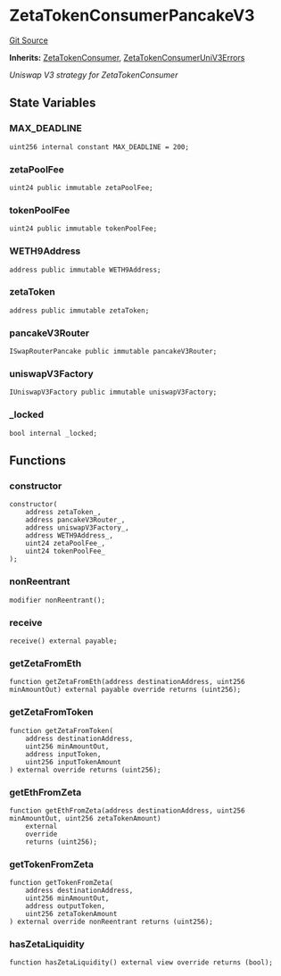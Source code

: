 # ZetaTokenConsumerPancakeV3
[Git Source](https://github.com/zeta-chain/protocol-contracts/blob/211e1d1303ec9b17c54dd015449852d1d240bf4f/contracts/evm/tools/ZetaTokenConsumerPancakeV3.strategy.sol)

**Inherits:**
[ZetaTokenConsumer](/contracts/evm/interfaces/ZetaInterfaces.sol/interface.ZetaTokenConsumer.md), [ZetaTokenConsumerUniV3Errors](/contracts/evm/tools/ZetaTokenConsumerPancakeV3.strategy.sol/interface.ZetaTokenConsumerUniV3Errors.md)

*Uniswap V3 strategy for ZetaTokenConsumer*


## State Variables
### MAX_DEADLINE

```solidity
uint256 internal constant MAX_DEADLINE = 200;
```


### zetaPoolFee

```solidity
uint24 public immutable zetaPoolFee;
```


### tokenPoolFee

```solidity
uint24 public immutable tokenPoolFee;
```


### WETH9Address

```solidity
address public immutable WETH9Address;
```


### zetaToken

```solidity
address public immutable zetaToken;
```


### pancakeV3Router

```solidity
ISwapRouterPancake public immutable pancakeV3Router;
```


### uniswapV3Factory

```solidity
IUniswapV3Factory public immutable uniswapV3Factory;
```


### _locked

```solidity
bool internal _locked;
```


## Functions
### constructor


```solidity
constructor(
    address zetaToken_,
    address pancakeV3Router_,
    address uniswapV3Factory_,
    address WETH9Address_,
    uint24 zetaPoolFee_,
    uint24 tokenPoolFee_
);
```

### nonReentrant


```solidity
modifier nonReentrant();
```

### receive


```solidity
receive() external payable;
```

### getZetaFromEth


```solidity
function getZetaFromEth(address destinationAddress, uint256 minAmountOut) external payable override returns (uint256);
```

### getZetaFromToken


```solidity
function getZetaFromToken(
    address destinationAddress,
    uint256 minAmountOut,
    address inputToken,
    uint256 inputTokenAmount
) external override returns (uint256);
```

### getEthFromZeta


```solidity
function getEthFromZeta(address destinationAddress, uint256 minAmountOut, uint256 zetaTokenAmount)
    external
    override
    returns (uint256);
```

### getTokenFromZeta


```solidity
function getTokenFromZeta(
    address destinationAddress,
    uint256 minAmountOut,
    address outputToken,
    uint256 zetaTokenAmount
) external override nonReentrant returns (uint256);
```

### hasZetaLiquidity


```solidity
function hasZetaLiquidity() external view override returns (bool);
```

